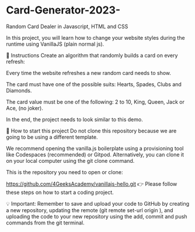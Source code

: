 # Card-Generator-2023-
Random Card Dealer in Javascript, HTML and CSS

In this project, you will learn how to change your website styles during the runtime using VanillaJS (plain normal js).

📝 Instructions
Create an algorithm that randomly builds a card on every refresh:

Every time the website refreshes a new random card needs to show.

The card must have one of the possible suits: Hearts, Spades, Clubs and Diamonds.

The card value must be one of the following: 2 to 10, King, Queen, Jack or Ace, (no joker).

In the end, the project needs to look similar to this demo.

🌱 How to start this project
Do not clone this repository because we are going to be using a different template.

We recommend opening the vanilla.js boilerplate using a provisioning tool like Codespaces (recommended) or Gitpod. Alternatively, you can clone it on your local computer using the git clone command.

This is the repository you need to open or clone:

https://github.com/4GeeksAcademy/vanillajs-hello.git
👉 Please follow these steps on how to start a coding project.

💡 Important: Remember to save and upload your code to GitHub by creating a new repository, updating the remote (git remote set-url origin <your new url>), and uploading the code to your new repository using the add, commit and push commands from the git terminal.
